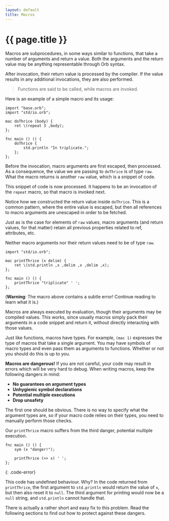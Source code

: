 ```yaml
---
layout: default
title: Macros
---
```

# {{ page.title }}

Macros are subprocedures, in some ways similar to functions, that take a number of arguments and return a value. Both the arguments and the return value may be anything representable through Orb syntax.

After invocation, their return value is processed by the compiler. If the value results in any additional invocations, they are also performed.

> Functions are said to be called, while macros are invoked.

Here is an example of a simple macro and its usage:

```
import "base.orb";
import "std/io.orb";

mac doThrice (body) {
    ret \(repeat 3 ,body);
};

fnc main () () {
    doThrice {
        std.println "In triplicate.";
    };
};
```

Before the invocation, macro arguments are first escaped, then processed. As a consequence, the value we are passing to `doThrice` is of type `raw`. What the macro returns is another `raw` value, which is a snippet of code.

This snippet of code is now processed. It happens to be an invocation of the `repeat` macro, so that macro is invoked next.

Notice how we constructed the return value inside `doThrice`. This is a common pattern, where the entire value is escaped, but then all references to macro arguments are unescaped in order to be fetched.

Just as is the case for elements of `raw` values, macro arguments (and return values, for that matter) retain all previous properties related to ref, attributes, etc.

Neither macro arguments nor their return values need to be of type `raw`.

```
import "std/io.orb";

mac printThrice (x delim) {
    ret \(std.println ,x ,delim ,x ,delim ,x);
};

fnc main () () {
    printThrice "triplicate" ' ';
};
```

(**Warning**: The macro above contains a subtle error! Continue reading to learn what it is.)

Macros are always executed by evaluation, though their arguments may be compiled values. This works, since usually macros simply pack their arguments in a code snippet and return it, without directly interacting with those values.

Just like functions, macros have types. For example, `(mac 1)` expresses the type of macros that take a single argument. You may have symbols of macro types and even pass them as arguments to functions. Whether or not you should do this is up to you.

**Macros are dangerous!** If you are not careful, your code may result in errors which will be very hard to debug. When writing macros, keep the following dangers in mind:

 - **No guarantees on argument types**
 - **Unhygienic symbol declarations**
 - **Potential multiple executions**
 - **Drop unsafety**

The first one should be obvious. There is no way to specify what the argument types are, so if your macro code relies on their types, you need to manually perform those checks.

Our `printThrice` macro suffers from the third danger, potential multiple execution.

```
fnc main () () {
    sym (x "danger!");

    printThrice (>> x) ' ';
};
```
{: .code-error}

This code has undefined behaviour. Why? In the code returned from `printThrice`, the first argument to `std.println` would return the value of `x`, but then also reset it to `null`. The third argument for printing would now be a `null` string, and `std.println` cannot handle that.

There is actually a rather short and easy fix to this problem. Read the following sections to find out how to protect against these dangers.